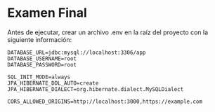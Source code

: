 # Examen Final

Antes de ejecutar, crear un archivo .env en la raíz del proyecto con la siguiente información:

```
DATABASE_URL=jdbc:mysql://localhost:3306/app
DATABASE_USERNAME=root
DATABASE_PASSWORD=root

SQL_INIT_MODE=always
JPA_HIBERNATE_DDL_AUTO=create
JPA_HIBERNATE_DIALECT=org.hibernate.dialect.MySQLDialect

CORS_ALLOWED_ORIGINS=http://localhost:3000,https://example.com
```
